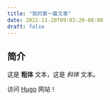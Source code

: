 ```yaml
---
title: "我的第一篇文章"
date: 2022-11-20T09:03:20-08:00
draft: false
---
```

## 简介

这是 **粗体** 文本，这是 *斜体* 文本。

访问 [Hugo](https://gohugo.io) 网站！
